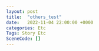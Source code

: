 ```yaml
---
layout: post
title:  "others_test"
date:   2022-11-04 22:00:00 +0000
categories: Etc
Tags: Story Etc
SceneCode: []
---
```

